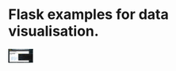 Flask examples for data visualisation.
======================================

<img
  src="flask.png"
  alt="Superset"
  width="10%"
/>
